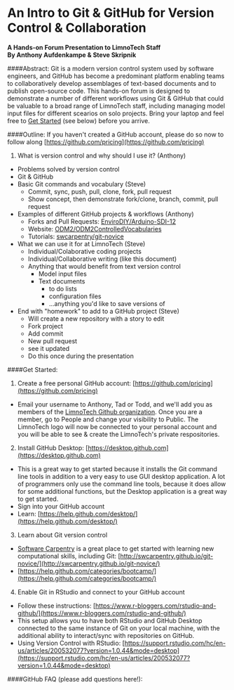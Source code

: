 
# An Intro to Git & GitHub for Version Control & Collaboration
**A Hands-on Forum Presentation to LimnoTech Staff**   
**By Anthony Aufdenkampe & Steve Skripnik**

####Abstract:
Git is a modern version control system used by software engineers, and GitHub has become a predominant platform enabling teams to collaboratively develop assemblages of text-based documents and to publish open-source code. This hands-on forum is designed to demonstrate a number of different workflows using Git & GitHub that could be valuable to a broad range of LimnoTech staff, including managing model input files for different scearios on solo projects. Bring your laptop and feel free to [Get Started](https://github.com/LimnoTech/Forum-GitHub#get-started) (see below) before you arrive.


####Outline:
If you haven't created a GitHub account, please do so now to follow along [https://github.com/pricing​](https://github.com/pricing)

1. What is version control and why should I use it? (Anthony)
  * Problems solved by version control
  * Git & GitHub
* Basic Git commands and vocabulary (Steve)
  * Commit, sync, push, pull, clone, fork, pull request
  * Show concept, then demonstrate fork/clone, branch, commit, pull request
* Examples of different GitHub projects & workflows (Anthony)
	*  Forks and Pull Requests: [EnviroDIY/Arduino-SDI-12](https://github.com/EnviroDIY/Arduino-SDI-12)
	*  Website: [ODM2/ODM2ControlledVocabularies](https://github.com/ODM2/ODM2ControlledVocabularies)
	*  Tutorials: [swcarpentry/git-novice](https://github.com/swcarpentry/git-novice)
* What we can use it for at LimnoTech (Steve)
  * Individual/Colaborative coding projects
  * Individual/Collaborative writing (like this document)
  * Anything that would benefit from text version control
    * Model input files
    * Text documents
      * to do lists
      * configuration files
      * ...anything you'd like to save versions of
* End with "homework" to add to a GitHub project (Steve)
  * Will create a new repository with a story to edit
  * Fork project
  * Add commit
  * New pull request
  * see it updated
  * Do this once during the presentation

####Get Started:
1. Create a free personal GitHub account: [https://github.com/pricing​](https://github.com/pricing)
  * ​Email your username to Anthony, Tad or Todd, and we'll add you as members of the [LimnoTech Github organization](https://github.com/LimnoTech​). Once you are a member, go to People and change your visibility to Public. The LimnoTech logo will now be connected to your personal account and you will be able to see & create the LimnoTech's private respositories.

2. Install GitHub Desktop: [https://desktop.github.com](https://desktop.github.com)
  * This is a great way to get started because it installs the Git command line tools in addition to a very easy to use GUI desktop application. A lot of programmers only use the command line tools, because it does allow for some additional functions, but the Desktop application is a great way to get started.
  * Sign into your GitHub account
  * Learn: [https://help.github.com/desktop/](https://help.github.com/desktop/)

3. Learn about Git version control
  * [Software Carpentry](http://software-carpentry.org/lessons/) is a great place to get started with learning new computational skills, including Git: [http://swcarpentry.github.io/git-novice/](http://swcarpentry.github.io/git-novice/)
  * [https://help.github.com/categories/bootcamp/](https://help.github.com/categories/bootcamp/)


4. Enable Git in RStudio and connect to your GitHub account
  * ​Follow these instructions: [https://www.r-bloggers.com/rstudio-and-github/​](https://www.r-bloggers.com/rstudio-and-github/)
  * This setup allows you to have both RStudio and GitHub Desktop connected to the same instance of Git on your local machine, with the additional ability to interact/sync with repositories on GitHub.
  * Using Version Control with RStudio​: [https://support.rstudio.com/hc/en-us/articles/200532077?version=1.0.44&mode=desktop](https://support.rstudio.com/hc/en-us/articles/200532077?version=1.0.44&mode=desktop)
  
####GitHub FAQ (please add questions here!):

